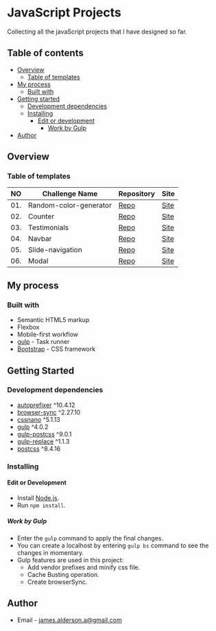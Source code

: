 # JavaScript Projects

Collecting all the javaScript projects that I have designed so far.

## Table of contents

- [Overview](#overview)
  - [Table of templates](#table-of-templates)
- [My process](#my-process)
  - [Built with](#built-with)
- [Getting started](#getting-started)
  - [Development dependencies](#development-dependencies)
  - [Installing](#installing)
    - [Edit or development](#edit-or-development)
      - [Work by Gulp](#work-by-gulp)
- [Author](#author)

## Overview

### Table of templates

| NO  | Challenge Name         | Repository                                                                                                 | Site                                                                                                       |
|-----|------------------------|------------------------------------------------------------------------------------------------------------|------------------------------------------------------------------------------------------------------------|
| 01. | Random-color-generator | [Repo](https://github.com/James-alderson/JavaScript-Projects/tree/main/Projects/01-Random-color-generator) | [Site](https://james-alderson.github.io/JavaScript-Projects/Projects/01-Random-color-generator/index.html) |
| 02. | Counter                | [Repo](https://github.com/James-alderson/JavaScript-Projects/tree/main/Projects/02-Counter)                | [Site](https://james-alderson.github.io/JavaScript-Projects/Projects/02-Counter/index.html)                |
| 03. | Testimonials           | [Repo](https://github.com/James-alderson/JavaScript-Projects/tree/main/Projects/03-Testimonials)           | [Site](https://james-alderson.github.io/JavaScript-Projects/Projects/03-Testimonials/index.html)           |
| 04. | Navbar                 | [Repo](https://github.com/James-alderson/JavaScript-Projects/tree/main/Projects/04-Navbar)                 | [Site](https://james-alderson.github.io/JavaScript-Projects/Projects/04-Navbar/index.html)                 |
| 05. | Slide-navigation       | [Repo](https://github.com/James-alderson/JavaScript-Projects/tree/main/Projects/05-Slide-navigation)       | [Site](https://james-alderson.github.io/JavaScript-Projects/Projects/05-Slide-navigation/index.html)       |
| 06. | Modal                  | [Repo](https://github.com/James-alderson/JavaScript-Projects/tree/main/Projects/06-Modal)                  | [Site](https://james-alderson.github.io/JavaScript-Projects/Projects/06-Modal/index.html)                  |

## My process

### Built with

- Semantic HTML5 markup
- Flexbox
- Mobile-first workflow
- [gulp](https://gulpjs.com/) - Task runner
- [Bootstrap](https://getbootstrap.com/) - CSS framework

## Getting Started

### Development dependencies

- [autoprefixer](https://www.npmjs.com/package/autoprefixer) ^10.4.12
- [browser-sync](https://www.npmjs.com/package/browser-sync) ^2.27.10
- [cssnano](https://www.npmjs.com/package/cssnano) ^5.1.13
- [gulp](https://www.npmjs.com/package/gulp) ^4.0.2
- [gulp-postcss](https://www.npmjs.com/package/gulp-postcss) ^9.0.1
- [gulp-replace](https://www.npmjs.com/package/gulp-replace) ^1.1.3
- [postcss](https://www.npmjs.com/package/postcss) ^8.4.16

### Installing

#### Edit or Development

- Install [Node.js](https://nodejs.org/en/).
- Run `npm install`.

##### Work by Gulp
- Enter the `gulp` command to apply the final changes.
- You can create a localhost by entering `gulp bs` command to see the changes in momentary.
- Gulp features are used in this project:
  - Add vendor prefixes and minify css file.
  - Cache Busting operation.
  - Create browserSync.

## Author

- Email - [james.alderson.a@gmail.com](mailto:james.alderson.a@gmail.com)
